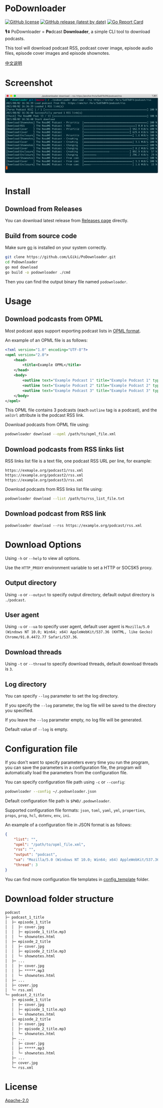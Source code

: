 # PoDownloader

[![GitHub license](https://img.shields.io/github/license/LGiki/PoDownloader?style=flat-square)](https://github.com/LGiki/PoDownloader) [![GitHub release (latest by date)](https://img.shields.io/github/v/release/LGiki/PoDownloader?style=flat-square)](https://github.com/LGiki/PoDownloader/releases) [![Go Report Card](https://goreportcard.com/badge/github.com/LGiki/PoDownloader)](https://goreportcard.com/report/github.com/LGiki/PoDownloader)

🎙️⬇️ PoDownloader = **Po**dcast **Downloader**, a simple CLI tool to download podcasts.

This tool will download podcast RSS, podcast cover image, episode audio files, episode cover images and episode shownotes.

[中文说明](https://github.com/LGiki/PoDownloader/blob/master/README.zh_CN.md)

# Screenshot

![](https://raw.githubusercontent.com/LGiki/PoDownloader/master/screenshot/screenshot.png)

# Install

## Download from Releases

You can download latest release from [Releases page](https://github.com/LGiki/PoDownloader/releases) directly.

## Build from source code

Make sure [go](https://golang.org/) is installed on your system correctly.

```bash
git clone https://github.com/LGiki/PoDownloader.git
cd PoDownloader
go mod download
go build -o podownloader ./cmd
```

Then you can find the output binary file named `podownloader`.

# Usage

## Download podcasts from OPML

Most podcast apps support exporting podcast lists in [OPML format](https://en.wikipedia.org/wiki/OPML).

An example of an OPML file is as follows:

```xml
<?xml version="1.0" encoding="UTF-8"?>
<opml version="2.0">
    <head>
        <title>Example OPML</title>
    </head>
    <body>
        <outline text="Example Podcast 1" title="Example Podcast 1" type="rss" xmlUrl="https://exmaple.org/podcast1/rss.xml" />
        <outline text="Example Podcast 2" title="Example Podcast 2" type="rss" xmlUrl="https://exmaple.org/podcast2/rss.xml" />
        <outline text="Example Podcast 3" title="Example Podcast 3" type="rss" xmlUrl="https://exmaple.org/podcast3/rss.xml" />
    </body>
</opml>
```

This OPML file contains 3 podcasts (each `outline` tag is a podcast), and the `xmlUrl` attribute is the podcast RSS link.

Download podcasts from OPML file using:

```bash
podownloader download --opml /path/to/opml_file.xml
```

## Download podcasts from RSS links list

RSS links list file is a text file, one podcast RSS URL per line, for example:

```
https://exmaple.org/podcast1/rss.xml
https://example.org/podcast2/rss.xml
https://example.org/podcast3/rss.xml
```

Download podcasts from RSS links list file using:

```bash
podownloader download --list /path/to/rss_list_file.txt
```

## Download podcast from RSS link

```
podownloader download --rss https://example.org/podcast/rss.xml
```

# Download Options

Using `-h` or `--help` to view all options.

Use the `HTTP_PROXY` environment variable to set a HTTP or SOCSK5 proxy.

## Output directory

Using `-o` or `--output` to specify output directory, default output directory is `./podcast`.

## User agent

Using `-u` or `--ua` to specify user agent, default user agent is `Mozilla/5.0 (Windows NT 10.0; Win64; x64) AppleWebKit/537.36 (KHTML, like Gecko) Chrome/91.0.4472.77 Safari/537.36`.

## Download threads

Using `-t` or `--thread` to specify download threads, default download threads is `3`.

## Log directory

You can specify `--log` parameter to set the log directory.

If you specify the `--log` parameter, the log file will be saved to the directory you specified.

If you leave the `--log` parameter empty, no log file will be generated.

Default value of `--log` is empty.

# Configuration file

If you don't want to specify parameters every time you run the program, you can save the parameters in a configuration file, the program will automatically load the parameters from the configuration file.

You can specify configuration file path using `-c` or `--config`:

```bash
podownloader --config ~/.podownloader.json
```

Default configuration file path is `$PWD/.podownloader`.

Supported configuration file formats: `json`, `toml`, `yaml`, `yml`, `properties`, `props`, `prop`, `hcl`, `dotenv`, `env`, `ini`.

An example of a configuration file in JSON format is as follows:

```json
{
    "list": "",
    "opml": "/path/to/opml_file.xml",
    "rss": "",
    "output": "podcast",
    "ua": "Mozilla/5.0 (Windows NT 10.0; Win64; x64) AppleWebKit/537.36 (KHTML, like Gecko) Chrome/91.0.4472.77 Safari/537.36",
    "thread": 3
}
```

You can find more configuration file templates in [config_template](https://github.com/LGiki/PoDownloader/tree/master/config_template) folder.

# Download folder structure

```
podcast
├─ podcast_1_title
│  ├─ episode_1_title
│  │  ├─ cover.jpg
│  │  ├─ episode_1_title.mp3
│  │  └─ shownotes.html
│  ├─ episode_2_title
│  │  ├─ cover.jpg
│  │  ├─ episode_2_title.mp3
│  │  └─ shownotes.html
│  ├─ ...
│  │  ├─ cover.jpg
│  │  ├─ *****.mp3
│  │  └─ shownotes.html
│  ├─ ...
│  ├─ cover.jpg
│  └─ rss.xml
└─ podcast_2_title
   ├─ episode_1_title
   │  ├─ cover.jpg
   │  ├─ episode_1_title.mp3
   │  └─ shownotes.html
   ├─ episode_2_title
   │  ├─ cover.jpg
   │  ├─ episode_2_title.mp3
   │  └─ shownotes.html
   ├─ ...
   │  ├─ cover.jpg
   │  ├─ *****.mp3
   │  └─ shownotes.html
   ├─ ...
   ├─ cover.jpg
   └─ rss.xml
```

# License

[Apache-2.0](https://github.com/LGiki/PoDownloader/blob/master/LICENSE)
